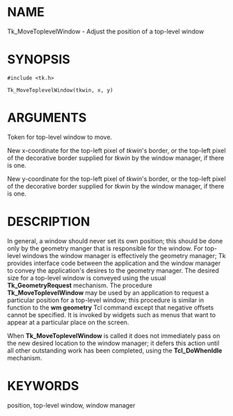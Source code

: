 # NAME

Tk_MoveToplevelWindow - Adjust the position of a top-level window

# SYNOPSIS

    #include <tk.h>

    Tk_MoveToplevelWindow(tkwin, x, y)

# ARGUMENTS

Token for top-level window to move.

New x-coordinate for the top-left pixel of *tkwin*\'s border, or the
top-left pixel of the decorative border supplied for *tkwin* by the
window manager, if there is one.

New y-coordinate for the top-left pixel of *tkwin*\'s border, or the
top-left pixel of the decorative border supplied for *tkwin* by the
window manager, if there is one.

# DESCRIPTION

In general, a window should never set its own position; this should be
done only by the geometry manger that is responsible for the window. For
top-level windows the window manager is effectively the geometry
manager; Tk provides interface code between the application and the
window manager to convey the application\'s desires to the geometry
manager. The desired size for a top-level window is conveyed using the
usual **Tk_GeometryRequest** mechanism. The procedure
**Tk_MoveToplevelWindow** may be used by an application to request a
particular position for a top-level window; this procedure is similar in
function to the **wm geometry** Tcl command except that negative offsets
cannot be specified. It is invoked by widgets such as menus that want to
appear at a particular place on the screen.

When **Tk_MoveToplevelWindow** is called it does not immediately pass on
the new desired location to the window manager; it defers this action
until all other outstanding work has been completed, using the
**Tcl_DoWhenIdle** mechanism.

# KEYWORDS

position, top-level window, window manager
